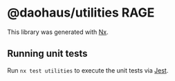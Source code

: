 # @daohaus/utilities RAGE

This library was generated with [Nx](https://nx.dev).

## Running unit tests

Run `nx test utilities` to execute the unit tests via [Jest](https://jestjs.io).
